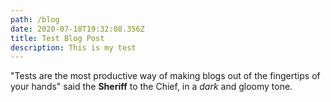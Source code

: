 ```yaml
---
path: /blog
date: 2020-07-18T19:32:08.356Z
title: Test Blog Post
description: This is my test
---
```

"Tests are the most productive way of making blogs out of the fingertips of your hands" said the **Sheriff** to the Chief, in a *dark* and gloomy tone.